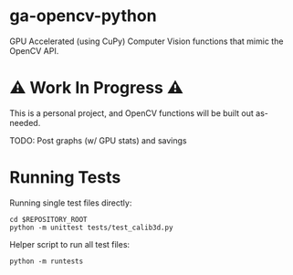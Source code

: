 # ga-opencv-python
GPU Accelerated (using CuPy) Computer Vision functions that mimic the OpenCV API.

# ⚠️  Work In Progress ⚠️
This is a personal project, and OpenCV functions will be built out as-needed.

TODO: Post graphs (w/ GPU stats) and savings

# Running Tests
Running single test files directly:
```
cd $REPOSITORY_ROOT
python -m unittest tests/test_calib3d.py
```
Helper script to run all test files:
```
python -m runtests
```